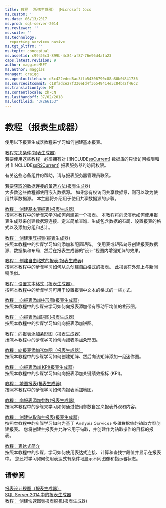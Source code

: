 ```yaml
---
title: 教程 （报表生成器） |Microsoft Docs
ms.custom: ''
ms.date: 06/13/2017
ms.prod: sql-server-2014
ms.reviewer: ''
ms.suite: ''
ms.technology:
- reporting-services-native
ms.tgt_pltfrm: ''
ms.topic: conceptual
ms.assetid: c99495c3-899b-4c84-af87-76e96d4afa23
caps.latest.revision: 9
author: maggiesMSFT
ms.author: maggies
manager: craigg
ms.openlocfilehash: d5c422eded8ac3ffb54306790c88a80b0f841736
ms.sourcegitcommit: c18fadce27f330e1d4f36549414e5c84ba2f46c2
ms.translationtype: MT
ms.contentlocale: zh-CN
ms.lasthandoff: 07/02/2018
ms.locfileid: "37266153"
---
```

# <a name="tutorials-report-builder"></a>教程（报表生成器）
  使用以下报表生成器教程来学习如何创建基本报表。  
  
 [教程先决条件&#40;报表生成器&#41;](prerequisites-for-tutorials-report-builder.md)  
 若要使用这些教程，必须拥有对 [!INCLUDE[ssCurrent](../includes/sscurrent-md.md)] 数据库的只读访问权限和对 [!INCLUDE[ssRSCurrent](../includes/ssrscurrent-md.md)] 报表服务器的访问权限。  
  
 有关这些必备组件的帮助，请与报表服务器管理员联系。  
  
 [若要获取的数据连接的备选方法&#40;报表生成器&#41;](alternative-ways-to-get-a-data-connection-report-builder.md)  
 大多数这些教程都使用嵌入数据源。 如果您有权访问共享数据源，则可以改为使用共享数据源。 本主题将介绍用于使用共享数据源的步骤。  
  
 [教程： 创建基本表报表&#40;报表生成器&#41;](tutorial-creating-a-basic-table-report-report-builder.md)  
 按照本教程中的步骤来学习如何创建第一个报表。 本教程将向您演示如何使用报表生成器来创建数据源连接、定义简单查询、生成包含数据的布局、设置报表的格式以及添加分组和总计。  
  
 [教程： 创建矩阵报表&#40;报表生成器&#41;](tutorial-creating-a-matrix-report-report-builder.md)  
 按照本教程中的步骤学习如何添加和配置矩阵。 使用表或矩阵向导创建报表数据源、数据集和布局，然后在报表生成器的“设计”视图内增强矩阵的效果。  
  
 [教程： 创建自由格式的报表&#40;报表生成器&#41;](tutorial-creating-a-free-form-report-report-builder.md)  
 按照本教程中的步骤学习如何从头创建自由格式的报表。 此报表在外观上与新闻稿类似。  
  
 [教程：设置文本格式（报表生成器）](tutorial-format-text-report-builder.md)  
 按照本教程中的步骤学习可用于设置报表中文本的格式的一些方式。  
  
 [教程： 向报表添加柱形图&#40;报表生成器&#41;](tutorial-add-a-column-chart-to-your-report-report-builder.md)  
 按照本教程中的步骤来学习如何向报表添加带有移动平均值的柱形图。  
  
 [教程： 向报表添加饼图&#40;报表生成器&#41;](tutorial-add-a-pie-chart-to-your-report-report-builder.md)  
 按照本教程中的步骤学习如何向报表添加饼图。  
  
 [教程：向报表添加条形图（报表生成器）](tutorial-add-a-bar-chart-to-your-report-report-builder.md)  
 按照本教程中的步骤学习如何向报表添加条形图。  
  
 [教程：向报表添加迷你图（报表生成器）](tutorial-add-a-sparkline-to-your-report-report-builder.md)  
 按照本教程中的步骤学习如何创建矩阵、然后向该矩阵添加一组迷你图。  
  
 [教程： 向报表添加 KPI&#40;报表生成器&#41;](tutorial-adding-a-kpi-to-your-report-report-builder.md)  
 按照本教程中的步骤学习如何向报表添加关键绩效指标 (KPI)。  
  
 [教程： 地图报表&#40;报表生成器&#41;](tutorial-map-report-report-builder.md)  
 按照本教程中的步骤学习如何向报表添加地图。  
  
 [教程： 向报表添加参数&#40;报表生成器&#41;](tutorial-add-a-parameter-to-your-report-report-builder.md)  
 按照本教程中的步骤来学习如何通过使用参数自定义报表外观和内容。  
  
 [教程： 创建钻取和主报表&#40;报表生成器&#41;](tutorial-creating-drillthrough-and-main-reports-report-builder.md)  
 按照本教程中的步骤学习如何为基于 Analysis Services 多维数据集的钻取方案创建报表。 您将创建主报表并允许它用于钻取，并创建作为钻取操作的目标的报表。  
  
 [教程：表达式简介](tutorial-introducing-expressions.md)  
 按照本教程中的步骤，学习如何使用表达式连接、计算和查找字段值并显示在报表中。 您还将学习如何使用表达式有条件地显示不同图像和指示器状态。  
  
## <a name="see-also"></a>请参阅  
 [报表设计视图（报表生成器）](report-builder/report-design-view-report-builder.md)   
 [SQL Server 2014 中的报表生成器](report-builder/report-builder-in-sql-server-2016.md)   
 [教程： 创建快速图表报表脱机&#40;报表生成器&#41;](report-builder/tutorial-create-a-quick-chart-report-offline-report-builder.md)  
  
  
